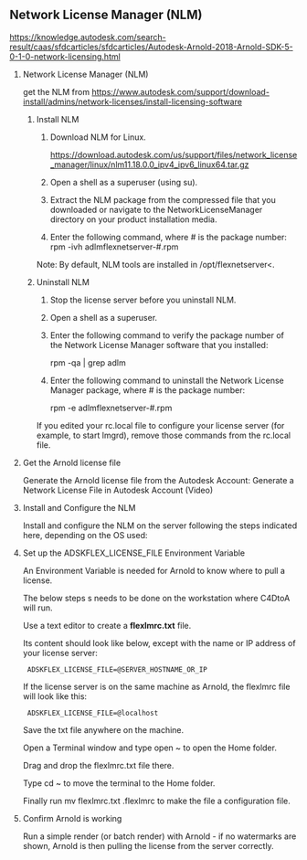 

## Network License Manager (NLM)

https://knowledge.autodesk.com/search-result/caas/sfdcarticles/sfdcarticles/Autodesk-Arnold-2018-Arnold-SDK-5-0-1-0-network-licensing.html

1. Network License Manager (NLM)
    
    get the NLM from https://www.autodesk.com/support/download-install/admins/network-licenses/install-licensing-software

    1. Install NLM

        1. Download NLM for Linux.

            https://download.autodesk.com/us/support/files/network_license_manager/linux/nlm11.18.0.0_ipv4_ipv6_linux64.tar.gz

        2. Open a shell as a superuser (using su).

        3. Extract the NLM package from the compressed file that you downloaded
           or navigate to the NetworkLicenseManager directory on your product
           installation media.

        4. Enter the following command, where # is the package number: rpm -ivh
           adlmflexnetserver-#.rpm

        Note: By default, NLM tools are installed in /opt/flexnetserver<.

    2. Uninstall NLM

        1. Stop the license server before you uninstall NLM.

        2. Open a shell as a superuser.

        3. Enter the following command to verify the package number of the
           Network License Manager software that you installed:

            rpm -qa | grep adlm

        4. Enter the following command to uninstall the Network License Manager
           package, where # is the package number:

            rpm -e adlmflexnetserver-#.rpm

        If you edited your rc.local file to configure your license server (for
        example, to start lmgrd), remove those commands from the rc.local file.

2. Get the Arnold license file

    Generate the Arnold license file from the Autodesk Account: Generate a
    Network License File in Autodesk Account (Video)


3. Install and Configure the NLM

    Install and configure the NLM on the server following the steps indicated
    here, depending on the OS used:

4. Set up the ADSKFLEX_LICENSE_FILE Environment Variable

    An Environment Variable is needed for Arnold to know where to pull a
    license.

    The below steps s needs to be done on the workstation where C4DtoA will
    run.

    Use a text editor to create a **flexlmrc.txt** file.

    Its content should look like below, except with the name or IP address of
    your license server:

        ADSKFLEX_LICENSE_FILE=@SERVER_HOSTNAME_OR_IP
     
    If the license server is on the same machine as Arnold, the flexlmrc file
    will look like this:
      
        ADSKFLEX_LICENSE_FILE=@localhost

    Save the txt file anywhere on the machine.

    Open a Terminal window and type open ~ to open the Home folder.

    Drag and drop the flexlmrc.txt file there.

    Type cd ~ to move the terminal to the Home folder.

    Finally run mv flexlmrc.txt .flexlmrc to make the file a configuration file.

5. Confirm Arnold is working

    Run a simple render (or batch render) with Arnold - if no watermarks are
    shown, Arnold is then pulling the license from the server correctly.
